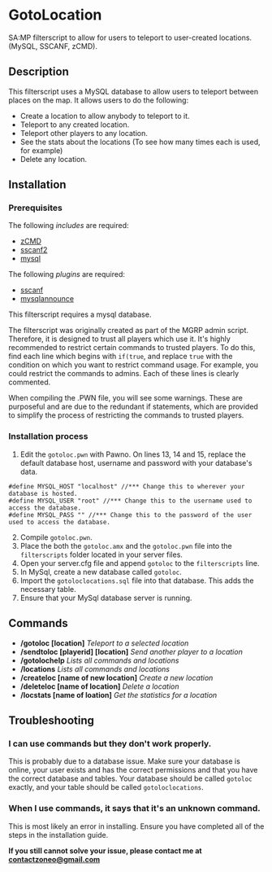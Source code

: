 # GotoLocation
SA:MP filterscript to allow for users to teleport to user-created locations. (MySQL, SSCANF, zCMD).

## Description
This filterscript uses a MySQL database to allow users to teleport between places on the map. It allows users to do the following:
* Create a location to allow anybody to teleport to it.
* Teleport to any created location.
* Teleport other players to any location.
* See the stats about the locations (To see how many times each is used, for example)
* Delete any location.

## Installation

### Prerequisites

The following *includes* are required:
* [zCMD](http://forum.sa-mp.com/showthread.php?t=91354)
* [sscanf2](https://github.com/Southclaws/sscanf2)
* [mysql](http://forum.sa-mp.com/showthread.php?t=56564)

The following *plugins* are required:
* [sscanf](https://github.com/Southclaws/sscanf2)
* [mysqlannounce](http://forum.sa-mp.com/showthread.php?t=56564)

This filterscript requires a mysql database.

The filterscript was originally created as part of the MGRP admin script. Therefore, it is designed to trust all players which use it. It's highly recommended to restrict certain commands to trusted players. To do this, find each line which begins with `if(true`, and replace `true` with the condition on which you want to restrict command usage. For example, you could restrict the commands to admins. Each of these lines is clearly commented. 

When compiling the .PWN file, you will see some warnings. These are purposeful and are due to the redundant if statements, which are provided to simplify the process of restricting the commands to trusted players.

### Installation process

1. Edit the `gotoloc.pwn` with Pawno. On lines 13, 14 and 15, replace the default database host, username and password with your database's data.
````
#define MYSQL_HOST "localhost" //*** Change this to wherever your database is hosted.
#define MYSQL_USER "root" //*** Change this to the username used to access the database.
#define MYSQL_PASS "" //*** Change this to the password of the user used to access the database.
````
2. Compile `gotoloc.pwn`.
3. Place the both the `gotoloc.amx` and the `gotoloc.pwn` file into the `filterscripts` folder located in your server files.
4. Open your server.cfg file and append `gotoloc` to the `filterscripts` line. 
5. In MySql, create a new database called `gotoloc`.
6. Import the `gotoloclocations.sql` file into that database. This adds the necessary table.
7. Ensure that your MySql database server is running.

## Commands

* **/gotoloc [location]** *Teleport to a selected location*
* **/sendtoloc [playerid] [location]** *Send another player to a location*
* **/gotolochelp** *Lists all commands and locations*
* **/locations** *Lists all commands and locations*
* **/createloc [name of new location]** *Create a new location*
* **/deleteloc [name of location]** *Delete a location*
* **/locstats [name of loation]** *Get the statistics for a location*

## Troubleshooting

### I can use commands but they don't work properly.
This is probably due to a database issue. Make sure your database is online, your user exists and has the correct permissions and that you have the correct database and tables. Your database should be called `gotoloc` exactly, and your table should be called `gotoloclocations`.

### When I use commands, it says that it's an unknown command.
This is most likely an error in installing. Ensure you have completed all of the steps in the installation guide.

**If you still cannot solve your issue, please contact me at contactzoneo@gmail.com**

